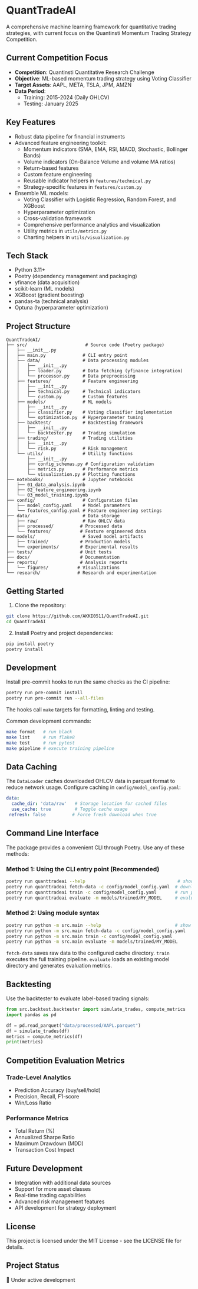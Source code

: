# QuantTradeAI

A comprehensive machine learning framework for quantitative trading strategies, with current focus on the Quantinsti Momentum Trading Strategy Competition.

## Current Competition Focus
- **Competition**: Quantinsti Quantitative Research Challenge
- **Objective**: ML-based momentum trading strategy using Voting Classifier
- **Target Assets**: AAPL, META, TSLA, JPM, AMZN
- **Data Period**: 
  - Training: 2015-2024 (Daily OHLCV)
  - Testing: January 2025

## Key Features
- Robust data pipeline for financial instruments
- Advanced feature engineering toolkit:
  - Momentum indicators (SMA, EMA, RSI, MACD, Stochastic, Bollinger Bands)
  - Volume indicators (On-Balance Volume and volume MA ratios)
  - Return-based features
  - Custom feature engineering
  - Reusable indicator helpers in `features/technical.py`
  - Strategy-specific features in `features/custom.py`
- Ensemble ML models:
  - Voting Classifier with Logistic Regression, Random Forest, and XGBoost
  - Hyperparameter optimization
  - Cross-validation framework
  - Comprehensive performance analytics and visualization
  - Utility metrics in `utils/metrics.py`
  - Charting helpers in `utils/visualization.py`

## Tech Stack
- Python 3.11+
- Poetry (dependency management and packaging)
- yfinance (data acquisition)
- scikit-learn (ML models)
- XGBoost (gradient boosting)
- pandas-ta (technical analysis)
- Optuna (hyperparameter optimization)

## Project Structure
```
QuantTradeAI/
├── src/                      # Source code (Poetry package)
│   ├── __init__.py
│   ├── main.py              # CLI entry point
│   ├── data/                # Data processing modules
│   │   ├── __init__.py
│   │   ├── loader.py        # Data fetching (yfinance integration)
│   │   └── processor.py     # Data preprocessing
│   ├── features/            # Feature engineering
│   │   ├── __init__.py
│   │   ├── technical.py     # Technical indicators
│   │   └── custom.py        # Custom features
│   ├── models/              # ML models
│   │   ├── __init__.py
│   │   ├── classifier.py    # Voting classifier implementation
│   │   └── optimization.py  # Hyperparameter tuning
│   ├── backtest/            # Backtesting framework
│   │   ├── __init__.py
│   │   └── backtester.py    # Trading simulation
│   ├── trading/             # Trading utilities
│   │   ├── __init__.py
│   │   └── risk.py          # Risk management
│   └── utils/               # Utility functions
│       ├── __init__.py
│       ├── config_schemas.py # Configuration validation
│       ├── metrics.py       # Performance metrics
│       └── visualization.py # Plotting functions
├── notebooks/               # Jupyter notebooks
│   ├── 01_data_analysis.ipynb
│   ├── 02_feature_engineering.ipynb
│   └── 03_model_training.ipynb
├── config/                  # Configuration files
│   ├── model_config.yaml    # Model parameters
│   └── features_config.yaml # Feature engineering settings
├── data/                    # Data storage
│   ├── raw/                 # Raw OHLCV data
│   ├── processed/          # Processed data
│   └── features/           # Feature engineered data
├── models/                  # Saved model artifacts
│   ├── trained/            # Production models
│   └── experiments/        # Experimental results
├── tests/                  # Unit tests
├── docs/                   # Documentation
├── reports/                # Analysis reports
│   └── figures/           # Visualizations
└── research/              # Research and experimentation
```

## Getting Started

1. Clone the repository:
```bash
git clone https://github.com/AKKI0511/QuantTradeAI.git
cd QuantTradeAI
```

2. Install Poetry and project dependencies:
```bash
pip install poetry
poetry install
```

## Development

Install pre-commit hooks to run the same checks as the CI pipeline:

```bash
poetry run pre-commit install
poetry run pre-commit run --all-files
```

The hooks call `make` targets for formatting, linting and testing.

Common development commands:

```bash
make format   # run black
make lint     # run flake8
make test     # run pytest
make pipeline # execute training pipeline
```

## Data Caching

The `DataLoader` caches downloaded OHLCV data in parquet format to reduce
network usage. Configure caching in `config/model_config.yaml`:

```yaml
data:
  cache_dir: 'data/raw'   # Storage location for cached files
  use_cache: true         # Toggle cache usage
 refresh: false          # Force fresh download when true
```

## Command Line Interface

The package provides a convenient CLI through Poetry. Use any of these methods:

### Method 1: Using the CLI entry point (Recommended)
```bash
poetry run quanttradeai --help                                   # show help
poetry run quanttradeai fetch-data -c config/model_config.yaml  # download data
poetry run quanttradeai train -c config/model_config.yaml       # run pipeline
poetry run quanttradeai evaluate -m models/trained/MY_MODEL     # evaluate
```

### Method 2: Using module syntax
```bash
poetry run python -m src.main --help                            # show help
poetry run python -m src.main fetch-data -c config/model_config.yaml
poetry run python -m src.main train -c config/model_config.yaml
poetry run python -m src.main evaluate -m models/trained/MY_MODEL
```

`fetch-data` saves raw data to the configured cache directory. `train` executes
the full training pipeline. `evaluate` loads an existing model directory and
generates evaluation metrics.

## Backtesting

Use the backtester to evaluate label-based trading signals:

```python
from src.backtest.backtester import simulate_trades, compute_metrics
import pandas as pd

df = pd.read_parquet("data/processed/AAPL.parquet")
df = simulate_trades(df)
metrics = compute_metrics(df)
print(metrics)
```

## Competition Evaluation Metrics

### Trade-Level Analytics
- Prediction Accuracy (buy/sell/hold)
- Precision, Recall, F1-score
- Win/Loss Ratio

### Performance Metrics
- Total Return (%)
- Annualized Sharpe Ratio
- Maximum Drawdown (MDD)
- Transaction Cost Impact

## Future Development
- Integration with additional data sources
- Support for more asset classes
- Real-time trading capabilities
- Advanced risk management features
- API development for strategy deployment

## License
This project is licensed under the MIT License - see the LICENSE file for details.

## Project Status
🚧 Under active development
